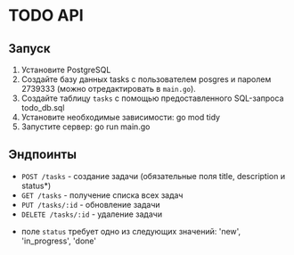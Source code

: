# TODO API

## Запуск

1. Установите PostgreSQL
2. Создайте базу данных tasks с пользователем posgres и паролем 2739333 (можно отредактировать в `main.go`).
3. Создайте таблицу `tasks` с помощью предоставленного SQL-запроса todo_db.sql
4. Установите необходимые зависимости: go mod tidy
5. Запустите сервер: go run main.go

## Эндпоинты

- `POST /tasks` - создание задачи (обязательные поля title, description и status*) 
- `GET /tasks` - получение списка всех задач
- `PUT /tasks/:id` - обновление задачи
- `DELETE /tasks/:id` - удаление задачи

* поле `status` требует одно из следующих значений: 'new', 'in_progress', 'done'